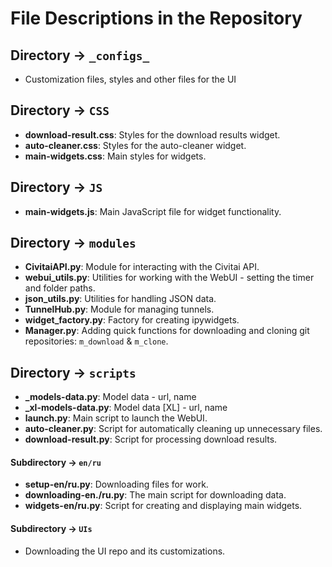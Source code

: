 # File Descriptions in the Repository

## Directory -> `_configs_`
- Customization files, styles and other files for the UI

## Directory -> `CSS`

- **download-result.css**: Styles for the download results widget.
- **auto-cleaner.css**: Styles for the auto-cleaner widget.
- **main-widgets.css**: Main styles for widgets.

## Directory -> `JS`

- **main-widgets.js**: Main JavaScript file for widget functionality.

## Directory -> `modules`

- **CivitaiAPI.py**: Module for interacting with the Civitai API.
- **webui_utils.py**: Utilities for working with the WebUI - setting the timer and folder paths.
- **json_utils.py**: Utilities for handling JSON data.
- **TunnelHub.py**: Module for managing tunnels.
- **widget_factory.py**: Factory for creating ipywidgets.
- **Manager.py**: Adding quick functions for downloading and cloning git repositories: `m_download` & `m_clone`.

## Directory -> `scripts`

- **_models-data.py**: Model data - url, name
- **_xl-models-data.py**: Model data [XL] - url, name
- **launch.py**: Main script to launch the WebUI.
- **auto-cleaner.py**: Script for automatically cleaning up unnecessary files.
- **download-result.py**: Script for processing download results.

#### Subdirectory -> `en/ru`

- **setup-en/ru.py**: Downloading files for work.
- **downloading-en./ru.py**: The main script for downloading data.
- **widgets-en/ru.py**: Script for creating and displaying main widgets.
  
#### Subdirectory -> `UIs`

- Downloading the UI repo and its customizations.